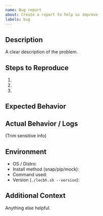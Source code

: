 ```yaml
---
name: Bug report
about: Create a report to help us improve
labels: bug
---
```


## Description
A clear description of the problem.

## Steps to Reproduce
1. 
2. 
3. 

## Expected Behavior

## Actual Behavior / Logs
(Trim sensitive info)

## Environment
- OS / Distro:
- Install method (snap/pip/mock):
- Command used:
- Version (`./lecbh.sh --version`):

## Additional Context
Anything else helpful.
